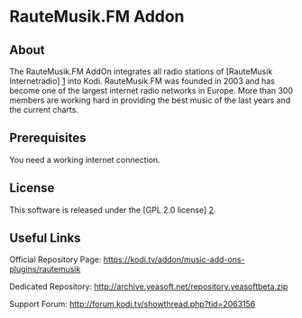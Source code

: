 RauteMusik.FM Addon
===================

About
-----

The RauteMusik.FM AddOn integrates all radio stations of [RauteMusik
Internetradio] [1] into Kodi. RauteMusik.FM was founded in 2003 and has become
one of the largest internet radio networks in Europe. More than 300 members are
working hard in providing the best music of the last years and the current
charts.

Prerequisites
-------------

You need a working internet connection.

License
-------
This software is released under the [GPL 2.0 license] [2].

Useful Links
-------------

Official Repository Page: https://kodi.tv/addon/music-add-ons-plugins/rautemusik

Dedicated Repository: http://archive.yeasoft.net/repository.yeasoftbeta.zip

Support Forum: http://forum.kodi.tv/showthread.php?tid=2063156


[1]: http://rautemusik.fm
[2]: http://www.gnu.org/licenses/gpl-2.0.html
